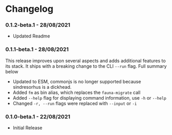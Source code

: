 # Changelog

### 0.1.2-beta.1 - 28/08/2021

- Updated Readme

### 0.1.1-beta.1 - 28/08/2021

This release improves upon several aspects and adds additional features to its stack. It ships with a breaking change to the CLI `--run` flag. Full summary below

- Updated to ESM, commonjs is no longer supported because sindresorhus is a dickhead.
- Added `fm` as bin alias, which replaces the `fauna-migrate` call
- Added `--help` flag for displaying command information, use `-h` or `--help`
- Changed `-r, --run` flags were replaced with `--input` or `-i`

### 0.1.0-beta.1 - 22/08/2021

- Initial Release
